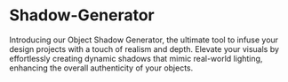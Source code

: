# Shadow-Generator
 Introducing our Object Shadow Generator, the ultimate tool to infuse your design projects with a touch of realism and depth. Elevate your visuals by effortlessly creating dynamic shadows that mimic real-world lighting, enhancing the overall authenticity of your objects.
